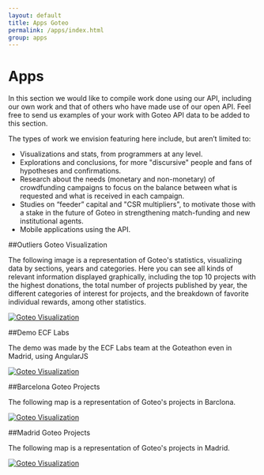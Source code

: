 ```yaml
---
layout: default
title: Apps Goteo
permalink: /apps/index.html
group: apps
---
```

# Apps


In this section we would like to compile work done using our API, including our own work and that of others who have made use of our open API.  Feel free to send us examples of your work with Goteo API data to be added to this section.

The types of work we envision featuring here include, but aren’t limited to:

* Visualizations and stats, from programmers at any level.
* Explorations and conclusions, for more "discursive" people and fans of hypotheses and confirmations.
* Research about the needs (monetary and non-monetary) of crowdfunding campaigns to focus on the balance between what is requested and what is received in each campaign.
* Studies on “feeder” capital and "CSR multipliers", to motivate those with a stake in the future of Goteo in strengthening match-funding and new institutional agents.
* Mobile applications using the API.


##Outliers Goteo Visualization

The following image is a representation of Goteo's statistics, visualizing data by sections, years and categories. Here you can see all kinds of relevant information displayed graphically, including the top 10 projects with the highest donations, the total number of projects published by year, the different categories of interest for projects, and the breakdown of favorite individual rewards, among other statistics. 

[![Goteo Visualization](https://developers.goteo.org/assets/images/app1.png)](http://stats.goteo.org)

##Demo ECF Labs

The demo was made by the ECF Labs team at the Goteathon even in Madrid, using  AngularJS

[![Goteo Visualization](https://developers.goteo.org/assets/images/ecf.jpg)](http://ecflabs.org/app/lab/innovacion/goteo-api-usage-angularjs-demo-ecf-labs-team)

##Barcelona Goteo Projects

The following map is a representation of Goteo's projects in Barclona. 

[![Goteo Visualization](https://developers.goteo.org/assets/images/barcelona.png)](http://experiments.goteo.org/barcelona-projects)

##Madrid Goteo Projects

The following map is a representation of Goteo's projects in Madrid. 

[![Goteo Visualization](https://developers.goteo.org/assets/images/madrid.png)](http://experiments.goteo.org/madrid-projects)





